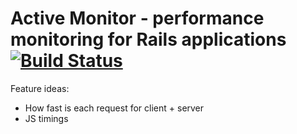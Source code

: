 Active Monitor - performance monitoring for Rails applications [![Build
Status](https://secure.travis-ci.org/[dickeyxxx]/[activemonitor].png)](http://travis-ci.org/[dickeyxxx]/[activemonitor])
==============

Feature ideas:

* How fast is each request for client + server
* JS timings
